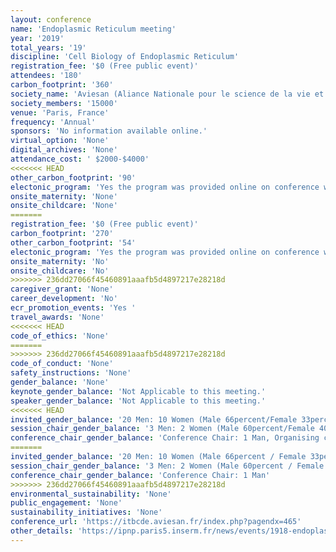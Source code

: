 ```yaml
---
layout: conference 
name: 'Endoplasmic Reticulum meeting'
year: '2019'
total_years: '19'
discipline: 'Cell Biology of Endoplasmic Reticulum'
registration_fee: '$0 (Free public event)'
attendees: '180'
carbon_footprint: '360'
society_name: 'Aviesan (Aliance Nationale pour le science de la vie et de la sante)'
society_members: '15000'
venue: 'Paris, France'
frequency: 'Annual'
sponsors: 'No information available online.'
virtual_option: 'None'
digital_archives: 'None'
attendance_cost: ' $2000-$4000'
<<<<<<< HEAD
other_carbon_footprint: '90'
electonic_program: 'Yes the program was provided online on conference website.'
onsite_maternity: 'None'
onsite_childcare: 'None'
=======
registration_fee: '$0 (Free public event)'
carbon_footprint: '270'
other_carbon_footprint: '54'
electonic_program: 'Yes the program was provided online on conference website.'
onsite_maternity: 'No'
onsite_childcare: 'No'
>>>>>>> 236dd27066f45460891aaafb5d4897217e28218d
caregiver_grant: 'None'
career_development: 'No'
ecr_promotion_events: 'Yes '
travel_awards: 'None'
<<<<<<< HEAD
code_of_ethics: 'None'
=======
>>>>>>> 236dd27066f45460891aaafb5d4897217e28218d
code_of_conduct: 'None'
safety_instructions: 'None'
gender_balance: 'None'
keynote_gender_balance: 'Not Applicable to this meeting.'
speaker_gender_balance: 'Not Applicable to this meeting.'
<<<<<<< HEAD
invited_gender_balance: '20 Men: 10 Women (Male 66percent/Female 33percent)'
session_chair_gender_balance: '3 Men: 2 Women (Male 60percent/Female 40percent)'
conference_chair_gender_balance: 'Conference Chair: 1 Man, Organising committee: 3 Men, 1 Woman'
=======
invited_gender_balance: '20 Men: 10 Women (Male 66percent / Female 33percent)'
session_chair_gender_balance: '3 Men: 2 Women (Male 60percent / Female 40percent)'
conference_chair_gender_balance: 'Conference Chair: 1 Man'
>>>>>>> 236dd27066f45460891aaafb5d4897217e28218d
environmental_sustainability: 'None'
public_engagement: 'None'
sustainability_initiatives: 'None'
conference_url: 'https://itbcde.aviesan.fr/index.php?pagendx=465'
other_details: 'https://ipnp.paris5.inserm.fr/news/events/1918-endoplasmic-reticulum-meeting-2019-endoplasmic-reticulum-from-basic-cell-biology-to-translational-approaches-a-path-to-the-clinic'
---
```

